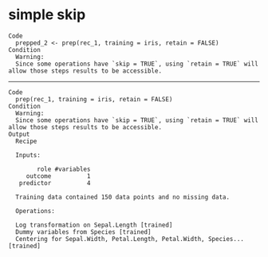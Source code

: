 # simple skip

    Code
      prepped_2 <- prep(rec_1, training = iris, retain = FALSE)
    Condition
      Warning:
      Since some operations have `skip = TRUE`, using `retain = TRUE` will allow those steps results to be accessible.

---

    Code
      prep(rec_1, training = iris, retain = FALSE)
    Condition
      Warning:
      Since some operations have `skip = TRUE`, using `retain = TRUE` will allow those steps results to be accessible.
    Output
      Recipe
      
      Inputs:
      
            role #variables
         outcome          1
       predictor          4
      
      Training data contained 150 data points and no missing data.
      
      Operations:
      
      Log transformation on Sepal.Length [trained]
      Dummy variables from Species [trained]
      Centering for Sepal.Width, Petal.Length, Petal.Width, Species... [trained]

